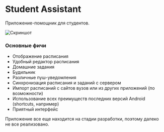 # Student Assistant #

Приложение-помощник для студентов.

![Скриншот](https://bitbucket.org/Erdenian/studentassistant/downloads/StudentAssistant.png)

### Основные фичи ###

* Отображение расписания
* Удобный редактор расписания
* Домашние задания
* Будильник
* Различные пуш-уведомления
* Синхронизация расписания и заданий с сервером
* Импорт расписаний с сайтов вузов или из других приложений (по возможности)
* Использование всех преимуществ последних версий Android (shortcuts, например)
* Приятный интерфейс

Приложение все еще находится на стадии разработки, поэтому далеко не все реализовано.